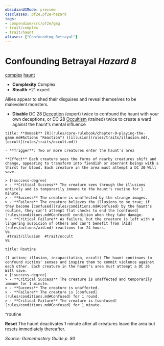 ```yaml
---
obsidianUIMode: preview
cssclasses: pf2e,pf2e-hazard
tags:
- compendium/src/pf2e/gmg
- trait/complex
- trait/haunt
aliases: ["Confounding Betrayal"]
---
```

# Confounding Betrayal *Hazard 8*  
[complex](rules/traits/complex.md "Complex Hazard Trait")  [haunt](rules/traits/haunt.md "Haunt Hazard Trait")  

- **Complexity** Complex
- **Stealth** +21 expert  

Allies appear to shed their disguises and reveal themselves to be malevolent monsters.

- **Disable** DC 28 [Deception](compendium/skills.md#Deception) (expert) twice to confound the haunt with your own deceptions, or DC 28 [Occultism](compendium/skills.md#Occultism) (trained) twice to create a ward against the haunt's mental influence  

```ad-embed-ability
title: **Unmask** [R](rules/core-rulebook/chapter-9-playing-the-game.md#Actions "Reaction") ([illusion](rules/traits/illusion.md), [occult](rules/traits/occult.md))

- **Trigger**: Two or more creatures enter the haunt's area

**Effect** Each creature sees the forms of nearby creatures shift and change, appearing to transform into fiendish or aberrant beings with a thirst for blood. Each creature in the area must attempt a DC 30 Will save.

> [!success-degree] 
> - **Critical Success** The creature sees through the illusions entirely and is temporarily immune to the haunt's routine for 1 minute.
> - **Success** The creature is unaffected by the strange images.
> - **Failure** The creature believes the illusions to be true; if they become [confused](rules/conditions.md#Confused) by the haunt's routine, they can't attempt flat checks to end the [confused](rules/conditions.md#Confused) condition when they take damage.
> - **Critical Failure** As failure, but the creature is left with a lingering suspicion of others and can't benefit from [Aid](rules/actions/aid.md) reactions for 24 hours.  
%%
 #trait/illusion  #trait/occult 
%%
```

```ad-pf2-summary
title: Routine

(1 action; illusion, incapacitation, occult) The haunt continues to confound victims' senses and inspire them to commit violence against each other. Each creature in the haunt's area must attempt a DC 26 Will save.
> [!success-degree] 
> - **Critical Success** The creature is unaffected and temporarily immune for 1 minute.
> - **Success** The creature is unaffected.
> - **Failure** The creature is [confused](rules/conditions.md#Confused) for 1 round.
> - **Critical Failure** The creature is [confused](rules/conditions.md#Confused) for 1 minute.
```
^routine

**Reset** The haunt deactivates 1 minute after all creatures leave the area but resets immediately thereafter.  

*Source: Gamemastery Guide p. 80*